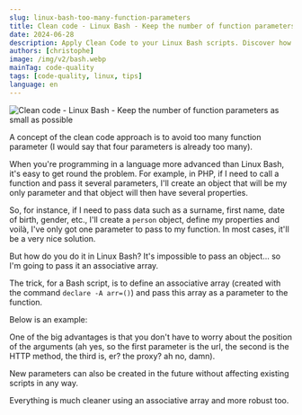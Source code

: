```yaml
---
slug: linux-bash-too-many-function-parameters
title: Clean code - Linux Bash - Keep the number of function parameters as small as possible
date: 2024-06-28
description: Apply Clean Code to your Linux Bash scripts. Discover how to avoid too many function parameters by using a simple, robust associative array solution.
authors: [christophe]
image: /img/v2/bash.webp
mainTag: code-quality
tags: [code-quality, linux, tips]
language: en
---
```

![Clean code - Linux Bash - Keep the number of function parameters as small as possible](/img/v2/bash.webp)

A concept of the clean code approach is to avoid too many function parameter (I would say that four parameters is already too many).

When you're programming in a language more advanced than Linux Bash, it's easy to get round the problem. For example, in PHP, if I need to call a function and pass it several parameters, I'll create an object that will be my only parameter and that object will then have several properties.

So, for instance, if I need to pass data such as a surname, first name, date of birth, gender, etc., I'll create a `person` object, define my properties and voilà, I've only got one parameter to pass to my function. In most cases, it'll be a very nice solution.

But how do you do it in Linux Bash? It's impossible to pass an object... so I'm going to pass it an associative array.

<!-- truncate -->

The trick, for a Bash script, is to define an associative array (created with the command `declare -A arr=()`) and pass this array as a parameter to the function.

Below is an example:

<Snippet filename="curl.sh" source="./files/curl.sh" />

One of the big advantages is that you don't have to worry about the position of the arguments (ah yes, so the first parameter is the url, the second is the HTTP method, the third is, er? the proxy? ah no, damn).

New parameters can also be created in the future without affecting existing scripts in any way.

Everything is much cleaner using an associative array and more robust too.